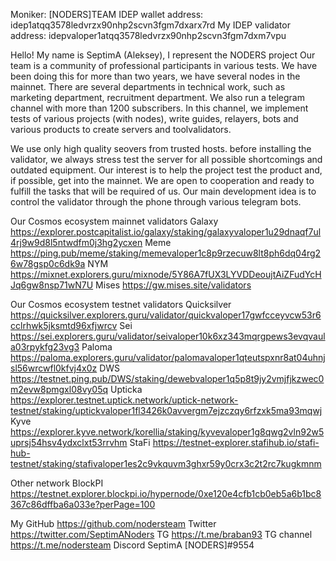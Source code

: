 Moniker: [NODERS]TEAM
IDEP wallet address: idep1atqq3578ledvrzx90nhp2scvn3fgm7dxarx7rd
My IDEP validator address: idepvaloper1atqq3578ledvrzx90nhp2scvn3fgm7dxm7vpu

Hello! 
My name is SeptimA (Aleksey), I represent the NODERS project Our team is a community of professional participants in various tests. 
We have been doing this for more than two years, we have several nodes in the mainnet.
There are several departments in technical work, such as marketing department, recruitment department.
We also run a telegram channel with more than 1200 subscribers.
In this channel, we implement tests of various projects (with nodes), write guides, relayers, bots and various products to create servers and toolvalidators.

We use only high quality seovers from trusted hosts. before installing the validator, we always stress test the server for all possible shortcomings and outdated equipment.
Our interest is to help the project test the product and, if possible, get into the mainnet.
We are open to cooperation and ready to fulfill the tasks that will be required of us.
Our main development idea is to control the validator through the phone through various telegram bots.

Our Cosmos ecosystem mainnet validators 
Galaxy https://explorer.postcapitalist.io/galaxy/staking/galaxyvaloper1u29dnaqf7ul4rj9w9d8l5ntwdfm0j3hg2ycxen
Meme https://ping.pub/meme/staking/memevaloper1c8p9rzecuw8lt8ph6dq04rg26w78gsp0c6dk9a
NYM https://mixnet.explorers.guru/mixnode/5Y86A7fUX3LYVDDeoujtAiZFudYcHJq6gw8nsp71wN7U
Mises https://gw.mises.site/validators

Our Cosmos ecosystem testnet validators
Quicksilver https://quicksilver.explorers.guru/validator/quickvaloper17gwfcceyvcw53r6cclrhwk5jksmtd96xfjwrcv
Sei https://sei.explorers.guru/validator/seivaloper10k6xz343mqrgpews3evqvaula03rpykfg23vg3
Paloma https://paloma.explorers.guru/validator/palomavaloper1qteutspxnr8at04uhnjsl56wrcwfl0kfvj4x0z
DWS https://testnet.ping.pub/DWS/staking/dewebvaloper1q5p8t9jy2vmjfjkzwec0m2evw8pmgxl08vy05q
Upticka https://explorer.testnet.uptick.network/uptick-network-testnet/staking/uptickvaloper1fl3426k0avvergm7ejzczqy6rfzxk5ma93mqwj
Kyve https://explorer.kyve.network/korellia/staking/kyvevaloper1g8qwg2vln92w5uprsj54hsv4ydxclxt53rrvhm
StaFi https://testnet-explorer.stafihub.io/stafi-hub-testnet/staking/stafivaloper1es2c9vkquvm3ghxr59y0crx3c2t2rc7kugkmnm

Other network
BlockPI https://testnet.explorer.blockpi.io/hypernode/0xe120e4cfb1cb0eb5a6b1bc8367c86dffba6a033e?perPage=100

My GitHub https://github.com/nodersteam
Twitter https://twitter.com/SeptimANoders
TG https://t.me/braban93
TG channel https://t.me/nodersteam
Discord SeptimA [NODERS]#9554
